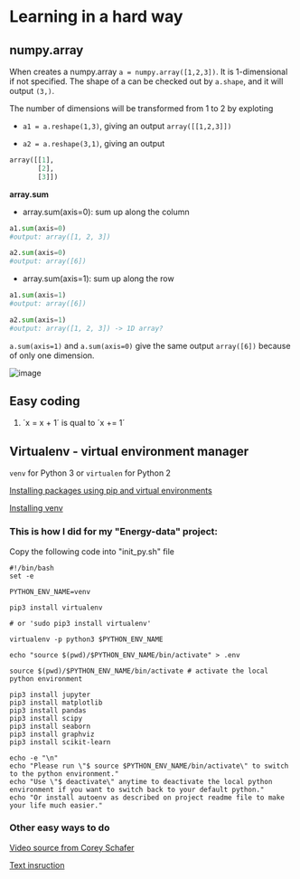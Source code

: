 # Learning in a hard way

## numpy.array

When creates a numpy.array `a = numpy.array([1,2,3])`. It is 1-dimensional if not specified. The shape of a can be checked out by `a.shape`, and it will output `(3,)`.

The number of dimensions will be transformed from 1 to 2 by exploting 

- `a1 = a.reshape(1,3)`, giving an output `array([[1,2,3]])`

- `a2 = a.reshape(3,1)`, giving an output 

```py
array([[1],
       [2],
       [3]])
```

**array.sum**

- array.sum(axis=0): sum up along the column

```py
a1.sum(axis=0)
#output: array([1, 2, 3])

a2.sum(axis=0)
#output: array([6])
```

- array.sum(axis=1): sum up along the row

```py
a1.sum(axis=1)
#output: array([6])

a2.sum(axis=1)
#output: array([1, 2, 3]) -> 1D array?
```

`a.sum(axis=1)` and `a.sum(axis=0)` give the same output `array([6])` because of only one dimension.

![image](https://user-images.githubusercontent.com/41487483/119228773-d0b20600-bb14-11eb-9fa9-93e697500f1c.png)


## Easy coding

1. ´x = x + 1´ is qual to ´x += 1´

## Virtualenv - virtual environment manager

`venv` for Python 3 or `virtualen` for Python 2

[Installing packages using pip and virtual environments](https://packaging.python.org/guides/installing-using-pip-and-virtual-environments/#creating-a-virtual-environment)

[Installing venv](https://docs.python.org/3/library/venv.html#module-venv)

### This is how I did for my "Energy-data" project:

Copy the following code into "init_py.sh" file

```
#!/bin/bash
set -e

PYTHON_ENV_NAME=venv

pip3 install virtualenv

# or 'sudo pip3 install virtualenv'

virtualenv -p python3 $PYTHON_ENV_NAME

echo "source $(pwd)/$PYTHON_ENV_NAME/bin/activate" > .env

source $(pwd)/$PYTHON_ENV_NAME/bin/activate # activate the local python environment

pip3 install jupyter
pip3 install matplotlib
pip3 install pandas
pip3 install scipy
pip3 install seaborn
pip3 install graphviz
pip3 install scikit-learn

echo -e "\n"
echo "Please run \"$ source $PYTHON_ENV_NAME/bin/activate\" to switch to the python environment."
echo "Use \"$ deactivate\" anytime to deactivate the local python environment if you want to switch back to your default python."
echo "Or install autoenv as described on project readme file to make your life much easier."
```

### Other easy ways to do

[Video source from Corey Schafer](https://www.youtube.com/watch?v=N5vscPTWKOk)

[Text insruction](https://www.pythonforbeginners.com/basics/how-to-use-python-virtualenv)
